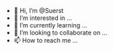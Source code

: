 - 👋 Hi, I’m @Suerst
- 👀 I’m interested in ...
- 🌱 I’m currently learning ...
- 💞️ I’m looking to collaborate on ...
- 📫 How to reach me ...

<!---
Suerst/Suerst is a ✨ special ✨ repository because its `README.md` (this file) appears on your GitHub profile.
You can click the Preview link to take a look at your changes.
--->
